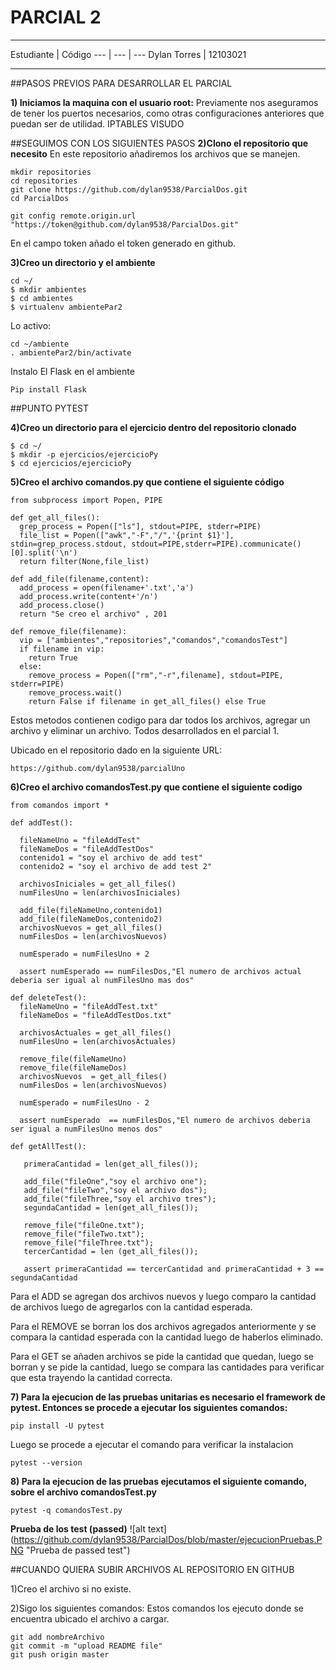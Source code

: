 # PARCIAL 2

****
Estudiante | Código
--- | --- | ---
Dylan Torres | 12103021 
****
##PASOS PREVIOS PARA DESARROLLAR EL PARCIAL

**1) Iniciamos la maquina con el usuario root:**
Previamente nos aseguramos de tener los puertos necesarios, como otras configuraciones anteriores que puedan ser de utilidad.
IPTABLES
VISUDO

##SEGUIMOS CON LOS SIGUIENTES PASOS
**2)Clono el repositorio que necesito**
En este repositorio añadiremos los archivos que se manejen.
```
mkdir repositories
cd repositories
git clone https://github.com/dylan9538/ParcialDos.git
cd ParcialDos

git config remote.origin.url "https://token@github.com/dylan9538/ParcialDos.git"
```
En el campo token añado el token generado en github.

**3)Creo un directorio y el ambiente**
```
cd ~/
$ mkdir ambientes
$ cd ambientes
$ virtualenv ambientePar2
```
Lo activo:
```
cd ~/ambiente
. ambientePar2/bin/activate
```
Instalo El Flask en el ambiente
```
Pip install Flask
```

##PUNTO PYTEST

**4)Creo un directorio para el ejercicio dentro del repositorio clonado**
```
$ cd ~/
$ mkdir -p ejercicios/ejercicioPy
$ cd ejercicios/ejercicioPy
```
**5)Creo el archivo comandos.py que contiene el siguiente código**
```
from subprocess import Popen, PIPE

def get_all_files():
  grep_process = Popen(["ls"], stdout=PIPE, stderr=PIPE)
  file_list = Popen(["awk","-F","/",'{print $1}'], stdin=grep_process.stdout, stdout=PIPE,stderr=PIPE).communicate()[0].split('\n')
  return filter(None,file_list) 

def add_file(filename,content):
  add_process = open(filename+'.txt','a')
  add_process.write(content+'/n')
  add_process.close()
  return "Se creo el archivo" , 201 

def remove_file(filename):
  vip = ["ambientes","repositories","comandos","comandosTest"]
  if filename in vip:
    return True
  else:
    remove_process = Popen(["rm","-r",filename], stdout=PIPE, stderr=PIPE)
    remove_process.wait()
    return False if filename in get_all_files() else True
 ```
 
Estos metodos contienen codigo para dar todos los archivos, agregar un archivo y eliminar un archivo. Todos desarrollados en el parcial 1.
 
Ubicado en el repositorio dado en la siguiente URL:
```
https://github.com/dylan9538/parcialUno
```

**6)Creo el archivo comandosTest.py que contiene el siguiente codigo** 
```
from comandos import *

def addTest():

  fileNameUno = "fileAddTest"
  fileNameDos = "fileAddTestDos"
  contenido1 = "soy el archivo de add test"
  contenido2 = "soy el archivo de add test 2"

  archivosIniciales = get_all_files()
  numFilesUno = len(archivosIniciales)

  add_file(fileNameUno,contenido1)
  add_file(fileNameDos,contenido2)
  archivosNuevos = get_all_files()
  numFilesDos = len(archivosNuevos)
 
  numEsperado = numFilesUno + 2

  assert numEsperado == numFilesDos,"El numero de archivos actual deberia ser igual al numFilesUno mas dos"

def deleteTest():
  fileNameUno = "fileAddTest.txt"
  fileNameDos = "fileAddTestDos.txt"

  archivosActuales = get_all_files()
  numFilesUno = len(archivosActuales)

  remove_file(fileNameUno)
  remove_file(fileNameDos)
  archivosNuevos  = get_all_files()
  numFilesDos = len(archivosNuevos)
 
  numEsperado = numFilesUno - 2

  assert numEsperado  == numFilesDos,"El numero de archivos deberia ser igual a numFilesUno menos dos"

def getAllTest():
   
   primeraCantidad = len(get_all_files());
   
   add_file("fileOne","soy el archivo one");
   add_file("fileTwo","soy el archivo dos");
   add_file("fileThree,"soy el archivo tres");
   segundaCantidad = len(get_all_files());
  
   remove_file("fileOne.txt");
   remove_file("fileTwo.txt");
   remove_file("fileThree.txt");
   tercerCantidad = len (get_all_files());

   assert primeraCantidad == tercerCantidad and primeraCantidad + 3 == segundaCantidad

```

Para el ADD se agregan dos archivos nuevos y luego comparo la cantidad de archivos luego de agregarlos con la cantidad esperada.

Para el REMOVE se borran los dos archivos agregados anteriormente y se compara la cantidad esperada con la cantidad luego de haberlos eliminado.

Para el GET se añaden archivos se pide la cantidad que quedan, luego se borran y se pide la cantidad, luego se compara las cantidades para verificar que esta trayendo la cantidad correcta.

**7) Para la ejecucion de las pruebas unitarias es necesario el framework de pytest. Entonces se procede a ejecutar los siguientes comandos:**
```
pip install -U pytest
```

Luego se procede a ejecutar el comando para verificar la instalacion
```
pytest --version
```

**8) Para la ejecucion de las pruebas ejecutamos el siguiente comando, sobre el archivo comandosTest.py**
```
pytest -q comandosTest.py
```

**Prueba de los test (passed)**
![alt text] (https://github.com/dylan9538/ParcialDos/blob/master/ejecucionPruebas.PNG "Prueba de passed test")


##CUANDO QUIERA SUBIR ARCHIVOS AL REPOSITORIO EN GITHUB

1)Creo el archivo si no existe.

2)Sigo los siguientes comandos:
Estos comandos los ejecuto donde se encuentra ubicado el archivo a cargar.

```
git add nombreArchivo
git commit -m "upload README file"
git push origin master
```




